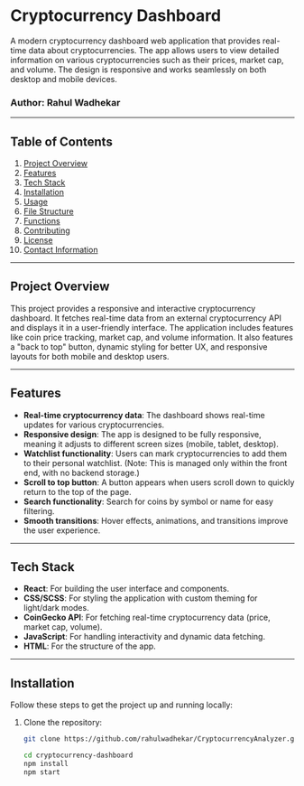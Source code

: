 # Cryptocurrency Dashboard

A modern cryptocurrency dashboard web application that provides real-time data about cryptocurrencies.
 The app allows users to view detailed information on various cryptocurrencies such as their prices,
  market cap, and volume. The design is responsive and works seamlessly on both desktop and mobile devices.

### Author: Rahul Wadhekar

---

## Table of Contents

1. [Project Overview](#project-overview)
2. [Features](#features)
3. [Tech Stack](#tech-stack)
4. [Installation](#installation)
5. [Usage](#usage)
6. [File Structure](#file-structure)
7. [Functions](#functions)
8. [Contributing](#contributing)
9. [License](#license)
10. [Contact Information](#contact-information)

---

## Project Overview

This project provides a responsive and interactive cryptocurrency dashboard. It fetches real-time data from an external cryptocurrency API and displays it in a user-friendly interface. The application includes features like coin price tracking, market cap, and volume information. It also features a "back to top" button, dynamic styling for better UX, and responsive layouts for both mobile and desktop users.

---

## Features

- **Real-time cryptocurrency data**: The dashboard shows real-time updates for various cryptocurrencies.
- **Responsive design**: The app is designed to be fully responsive, meaning it adjusts to different screen sizes (mobile, tablet, desktop).
- **Watchlist functionality**: Users can mark cryptocurrencies to add them to their personal watchlist. (Note: This is managed only within the front end, with no backend storage.)
- **Scroll to top button**: A button appears when users scroll down to quickly return to the top of the page.
- **Search functionality**: Search for coins by symbol or name for easy filtering.
- **Smooth transitions**: Hover effects, animations, and transitions improve the user experience.

---

## Tech Stack

- **React**: For building the user interface and components.
- **CSS/SCSS**: For styling the application with custom theming for light/dark modes.
- **CoinGecko API**: For fetching real-time cryptocurrency data (price, market cap, volume).
- **JavaScript**: For handling interactivity and dynamic data fetching.
- **HTML**: For the structure of the app.

---

## Installation

Follow these steps to get the project up and running locally:

1. Clone the repository:
   ```bash
   git clone https://github.com/rahulwadhekar/CryptocurrencyAnalyzer.git

   cd cryptocurrency-dashboard
   npm install
   npm start






